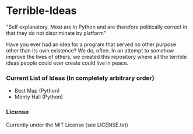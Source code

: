 # Terrible-Ideas

"Self explanatory. Most are in Python and are therefore politically correct in that they do not discriminate by platform"

Have you ever had an idea for a program that served no other purpose other than its own existence? We do, often. In an attempt to somehow improve the lives of others, we created this repository where all the terrible ideas people could ever create could live in peace.

### Current List of Ideas (In completely arbitrary order)
- Best Map (Python)
- Monty Hall (Python)

### License
Currently under the MIT License (see LICENSE.txt)
